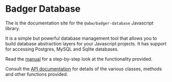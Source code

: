 # Badger Database

The is the documentation site for the `@abw/badger-database` Javascript library.

It is a simple but powerful database management tool that allows you to
build database abstraction layers for your Javascript projects. It has
support for accessing Postgres, MySQL and Sqlite databases.

Read the [manual](manual) for a step-by-step look at the functionality provided.

Consult the [API documentation](identifiers) for details of the various classes,
methods and other functions provided.

